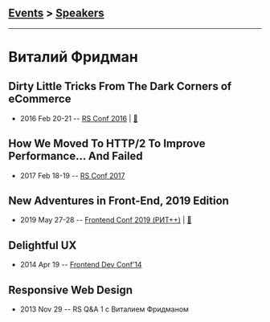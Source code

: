 ## [Events](../README.md) > [Speakers](../speakers.md)
---

# Виталий Фридман

## Dirty Little Tricks From The Dark Corners of eCommerce
- 2016 Feb 20-21 -- [RS Conf 2016](https://www.youtube.com/watch?v=R-n_E0U1zC4)  | [:notebook:](https://www.youtube.com/watch?v=VVnvFAOXZvo)  
## How We Moved To HTTP&#x2F;2 To Improve Performance... And Failed
- 2017 Feb 18-19 -- [RS Conf 2017](https://www.youtube.com/watch?v=whFhyHysYYg)    
## New Adventures in Front-End, 2019 Edition
- 2019 May 27-28 -- [Frontend Conf 2019 (РИТ++)](https://www.youtube.com/watch?v=Wz17FARavd0)  | [:notebook:](https://www.dropbox.com/sh/kg71jju3yvj5jqw/AAAGCH5bqruyDSvQMIUwBCkJa/%D0%9A%D0%BE%D0%BD%D0%B3%D1%80%D0%B5%D1%81%D1%81-%D1%85%D0%BE%D0%BB%D0%BB/27.05/8.New%20Adventures%20in%20Front-End%202019%20Edition_%D0%92%D0%B8%D1%82%D0%B0%D0%BB%D0%B8%D0%B9%20%D0%A4%D1%80%D0%B8%D0%B4%D0%BC%D0%B0%D0%BD_%D0%B2%D0%B5%D1%80.1.pdf?dl=0)  
## Delightful UX
- 2014 Apr 19 -- [Frontend Dev Conf’14](https://www.youtube.com/watch?v=By3qHQbh8Qs)    
## Responsive Web Design
- 2013 Nov 29 -- RS Q&amp;A 1 c Виталием Фридманом    

